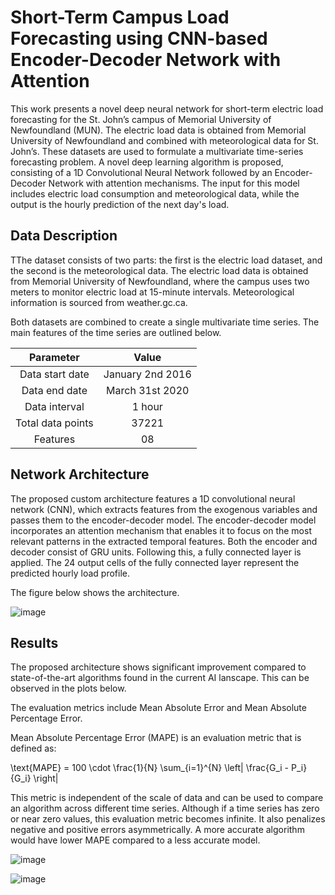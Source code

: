# Short-Term Campus Load Forecasting using CNN-based Encoder-Decoder Network with Attention

This work presents a novel deep neural network for short-term electric load forecasting for the St. John’s campus of Memorial University of Newfoundland (MUN). The electric load data is obtained from Memorial University of Newfoundland and combined with meteorological data for St. John’s. These datasets are used to formulate a multivariate time-series forecasting problem. A novel deep learning algorithm is proposed, consisting of a 1D Convolutional Neural Network followed by an Encoder-Decoder Network with attention mechanisms. The input for this model includes electric load consumption and meteorological data, while the output is the hourly prediction of the next day's load.

## Data Description

TThe dataset consists of two parts: the first is the electric load dataset, and the second is the meteorological data. The electric load data is obtained from Memorial University of Newfoundland, where the campus uses two meters to monitor electric load at 15-minute intervals. Meteorological information is sourced from weather.gc.ca.

Both datasets are combined to create a single multivariate time series. The main features of the time series are outlined below.

| Parameter        | Value           | 
|:-------------:|:-------------:| 
| Data start date      |January 2nd 2016 | 
| Data end date      |March 31st 2020      |   
| Data interval |1 hour    |    
| Total data points |37221   |    
|Features |08   |    

## Network Architecture

The proposed custom architecture features a 1D convolutional neural network (CNN), which extracts features from the exogenous variables and passes them to the encoder-decoder model. The encoder-decoder model incorporates an attention mechanism that enables it to focus on the most relevant patterns in the extracted temporal features. Both the encoder and decoder consist of GRU units. Following this, a fully connected layer is applied. The 24 output cells of the fully connected layer represent the predicted hourly load profile.

The figure below shows the architecture. 
 
![image](https://github.com/user-attachments/assets/425a9b3d-d61f-48be-ba83-94fb7acbade0)

## Results

The proposed architecture shows significant improvement compared to state-of-the-art algorithms found in the current AI lanscape. This can be observed in the plots below. 

The evaluation metrics include Mean Absolute Error and Mean Absolute Percentage Error. 


Mean Absolute Percentage Error (MAPE) is an evaluation metric that is defined as: 

\text{MAPE} = 100 \cdot \frac{1}{N} \sum_{i=1}^{N} \left| \frac{G_i - P_i}{G_i} \right|

This metric is independent of the scale of data and can be used to compare an algorithm across different time series. Although if a time series has zero or near zero values, this evaluation metric becomes infinite. It also penalizes negative and positive errors asymmetrically.  A more accurate algorithm would have lower MAPE compared to a less accurate model.



![image](https://github.com/user-attachments/assets/06f62391-e26f-44b9-b88f-f449173dfca4)

![image](https://github.com/user-attachments/assets/201c72f8-8cfb-4bc9-ac8b-5565de9d947c)



